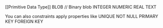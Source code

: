 [[Primitive Data Type]]
BLOB // Binary blob
INTEGER 
NUMERIC
REAL
TEXT

You can also constraints apply properties like
UNIQUE
NOT NULL
PRIMARY KEY
FOREIGN KEY
